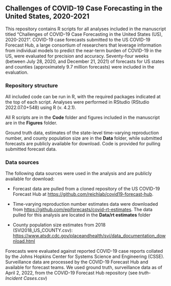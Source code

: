 ## Challenges of COVID-19 Case Forecasting in the United States, 2020-2021
This repository contains R scripts for all analyses included in the manuscript titled “Challenges of COVID-19 Case Forecasting in the United States (US), 2020-2021”. COVID-19 case forecasts submitted to the US COVID-19 Forecast Hub, a large consortium of researchers that leverage information from individual models to predict the near-term burden of COVID-19 in the US, were evaluated for precision and accuracy. Seventy-four weeks (between July 28, 2020, and December 21, 2021) of forecasts for US states and counties (approximately 9.7 million forecasts) were included in the evaluation.  

### Repository structure
All included code can be run in R, with the required packages indicated at the top of each script. Analyses were performed in RStudio (RStudio 2022.07.0+548) using R (v. 4.2.1). 

All R scripts are in the **Code** folder and figures included in the manuscript are in the **Figures** folder. 

Ground truth data, estimates of the state-level time-varying reproduction number, and county population size are in the **Data** folder, while submitted forecasts are publicly available for download. Code is provided for pulling submitted forecast data.  

### Data sources
The following data sources were used in the analysis and are publicly available for download:
- Forecast data are pulled from a cloned repository of the US COVID-19 Forecast Hub at https://github.com/reichlab/covid19-forecast-hub. 

- Time-varying reproduction number estimates data were downloaded from https://github.com/epiforecasts/covid-rt-estimates. The data pulled for this analysis are located in the **Data/rt estimates** folder

- County population size estimates from 2018 (SVI2018_US_COUNTY.csv): https://www.atsdr.cdc.gov/placeandhealth/svi/data_documentation_download.html

Forecasts were evaluated against reported COVID-19 case reports collated by the Johns Hopkins Center for Systems Science and Engineering (CSSE). Surveillance data are processed by the COVID-19 Forecast Hub and available for forecast teams. We used ground truth, surveillance data as of April 2, 2022, from the COVID-19 Forecast Hub repository (see _truth-Incident Cases.csv_) 

